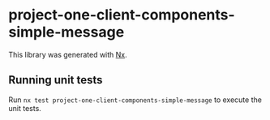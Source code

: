 # project-one-client-components-simple-message

This library was generated with [Nx](https://nx.dev).

## Running unit tests

Run `nx test project-one-client-components-simple-message` to execute the unit tests.
